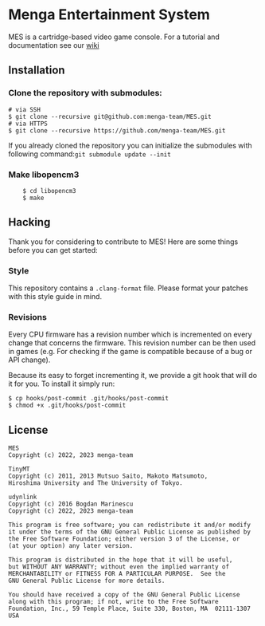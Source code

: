 # Menga Entertainment System

MES is a cartridge-based video game console. For a tutorial and
documentation see our [wiki](https://github.com/menga-team/MES/wiki)

## Installation

### Clone the repository with submodules:

```shell
# via SSH
$ git clone --recursive git@github.com:menga-team/MES.git
# via HTTPS
$ git clone --recursive https://github.com/menga-team/MES.git
```

If you already cloned the repository you can initialize the submodules
with following command:`git submodule update --init`

### Make libopencm3

```shell
    $ cd libopencm3
    $ make
```

## Hacking

Thank you for considering to contribute to MES!
Here are some things before you can get started:

### Style

This repository contains a `.clang-format` file. Please format your
patches with this style guide in mind.

### Revisions

Every CPU firmware has a revision number which is incremented on every
change that concerns the firmware.  This revision number can be then
used in games (e.g. For checking if the game is compatible because
of a bug or API change).

Because its easy to forget incrementing it, we provide a git hook that
will do it for you.  To install it simply run:

```shell
$ cp hooks/post-commit .git/hooks/post-commit
$ chmod +x .git/hooks/post-commit
```

## License

```
MES
Copyright (c) 2022, 2023 menga-team

TinyMT
Copyright (c) 2011, 2013 Mutsuo Saito, Makoto Matsumoto,
Hiroshima University and The University of Tokyo.

udynlink
Copyright (c) 2016 Bogdan Marinescu
Copyright (c) 2022, 2023 menga-team

This program is free software; you can redistribute it and/or modify
it under the terms of the GNU General Public License as published by
the Free Software Foundation; either version 3 of the License, or
(at your option) any later version.

This program is distributed in the hope that it will be useful,
but WITHOUT ANY WARRANTY; without even the implied warranty of
MERCHANTABILITY or FITNESS FOR A PARTICULAR PURPOSE.  See the
GNU General Public License for more details.

You should have received a copy of the GNU General Public License
along with this program; if not, write to the Free Software
Foundation, Inc., 59 Temple Place, Suite 330, Boston, MA  02111-1307  USA
```

